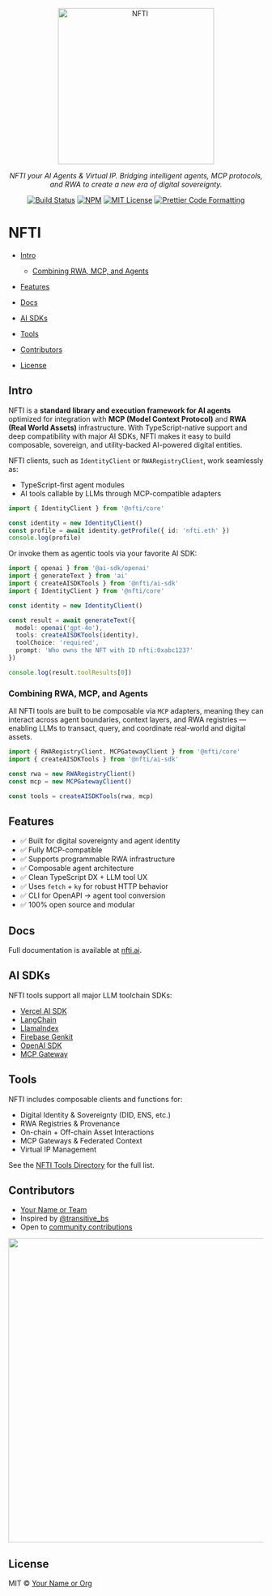 <p align="center">
  <a href="https://nfti.ai">
    <img alt="NFTI" src="/docs/media/nfti-header.jpg" width="308">
  </a>
</p>

<p align="center">
  <em>NFTI your AI Agents & Virtual IP. Bridging intelligent agents, MCP protocols, and RWA to create a new era of digital sovereignty.</em>
</p>

<p align="center">
  <a href="https://github.com/your-org/nfti/actions/workflows/main.yml"><img alt="Build Status" src="https://github.com/your-org/nfti/actions/workflows/main.yml/badge.svg" /></a>
  <a href="https://www.npmjs.com/package/@nfti/core"><img alt="NPM" src="https://img.shields.io/npm/v/@nfti/core.svg" /></a>
  <a href="https://github.com/your-org/nfti/blob/main/license"><img alt="MIT License" src="https://img.shields.io/badge/license-MIT-blue" /></a>
  <a href="https://prettier.io"><img alt="Prettier Code Formatting" src="https://img.shields.io/badge/code_style-prettier-brightgreen.svg" /></a>
</p>

# NFTI <!-- omit from toc -->

* [Intro](#intro)

  * [Combining RWA, MCP, and Agents](#combining-rwa-mcp-and-agents)
* [Features](#features)
* [Docs](#docs)
* [AI SDKs](#ai-sdks)
* [Tools](#tools)
* [Contributors](#contributors)
* [License](#license)

## Intro

NFTI is a **standard library and execution framework for AI agents** optimized for integration with **MCP (Model Context Protocol)** and **RWA (Real World Assets)** infrastructure. With TypeScript-native support and deep compatibility with major AI SDKs, NFTI makes it easy to build composable, sovereign, and utility-backed AI-powered digital entities.

NFTI clients, such as `IdentityClient` or `RWARegistryClient`, work seamlessly as:

* TypeScript-first agent modules
* AI tools callable by LLMs through MCP-compatible adapters

```ts
import { IdentityClient } from '@nfti/core'

const identity = new IdentityClient()
const profile = await identity.getProfile({ id: 'nfti.eth' })
console.log(profile)
```

Or invoke them as agentic tools via your favorite AI SDK:

```ts
import { openai } from '@ai-sdk/openai'
import { generateText } from 'ai'
import { createAISDKTools } from '@nfti/ai-sdk'
import { IdentityClient } from '@nfti/core'

const identity = new IdentityClient()

const result = await generateText({
  model: openai('gpt-4o'),
  tools: createAISDKTools(identity),
  toolChoice: 'required',
  prompt: 'Who owns the NFT with ID nfti:0xabc123?'
})

console.log(result.toolResults[0])
```

### Combining RWA, MCP, and Agents

All NFTI tools are built to be composable via `MCP` adapters, meaning they can interact across agent boundaries, context layers, and RWA registries — enabling LLMs to transact, query, and coordinate real-world and digital assets.

```ts
import { RWARegistryClient, MCPGatewayClient } from '@nfti/core'
import { createAISDKTools } from '@nfti/ai-sdk'

const rwa = new RWARegistryClient()
const mcp = new MCPGatewayClient()

const tools = createAISDKTools(rwa, mcp)
```

## Features

* ✅ Built for digital sovereignty and agent identity
* ✅ Fully MCP-compatible
* ✅ Supports programmable RWA infrastructure
* ✅ Composable agent architecture
* ✅ Clean TypeScript DX + LLM tool UX
* ✅ Uses `fetch` + `ky` for robust HTTP behavior
* ✅ CLI for OpenAPI → agent tool conversion
* ✅ 100% open source and modular

## Docs

Full documentation is available at [nfti.ai](https://nfti.ai).

## AI SDKs

NFTI tools support all major LLM toolchain SDKs:

* [Vercel AI SDK](https://nfti.ai/sdks/ai-sdk)
* [LangChain](https://nfti.ai/sdks/langchain)
* [LlamaIndex](https://nfti.ai/sdks/llamaindex)
* [Firebase Genkit](https://nfti.ai/sdks/genkit)
* [OpenAI SDK](https://nfti.ai/sdks/openai)
* [MCP Gateway](https://nfti.ai/tools/mcp)

## Tools

NFTI includes composable clients and functions for:

* Digital Identity & Sovereignty (DID, ENS, etc.)
* RWA Registries & Provenance
* On-chain + Off-chain Asset Interactions
* MCP Gateways & Federated Context
* Virtual IP Management

See the [NFTI Tools Directory](https://nfti.ai/tools) for the full list.

## Contributors

* [Your Name or Team](https://x.com/yourhandle)
* Inspired by [@transitive\_bs](https://x.com/transitive_bs)
* Open to [community contributions](https://github.com/your-org/nfti/graphs/contributors)

<p align="center">
  <a href="https://github.com/your-org/nfti/graphs/contributors">
    <img src="https://contrib.rocks/image?repo=your-org/nfti&max=150" width="600" />
  </a>
</p>

## License

MIT © [Your Name or Org](https://x.com/yourhandle)
